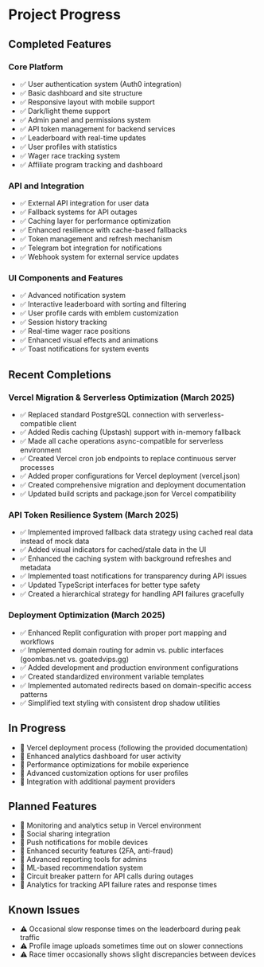 # Project Progress

## Completed Features

### Core Platform

- ✅ User authentication system (Auth0 integration)
- ✅ Basic dashboard and site structure
- ✅ Responsive layout with mobile support
- ✅ Dark/light theme support
- ✅ Admin panel and permissions system
- ✅ API token management for backend services
- ✅ Leaderboard with real-time updates
- ✅ User profiles with statistics
- ✅ Wager race tracking system
- ✅ Affiliate program tracking and dashboard

### API and Integration

- ✅ External API integration for user data
- ✅ Fallback systems for API outages 
- ✅ Caching layer for performance optimization
- ✅ Enhanced resilience with cache-based fallbacks
- ✅ Token management and refresh mechanism
- ✅ Telegram bot integration for notifications
- ✅ Webhook system for external service updates

### UI Components and Features

- ✅ Advanced notification system
- ✅ Interactive leaderboard with sorting and filtering
- ✅ User profile cards with emblem customization
- ✅ Session history tracking
- ✅ Real-time wager race positions
- ✅ Enhanced visual effects and animations
- ✅ Toast notifications for system events

## Recent Completions

### Vercel Migration & Serverless Optimization (March 2025)

- ✅ Replaced standard PostgreSQL connection with serverless-compatible client
- ✅ Added Redis caching (Upstash) support with in-memory fallback
- ✅ Made all cache operations async-compatible for serverless environment
- ✅ Created Vercel cron job endpoints to replace continuous server processes
- ✅ Added proper configurations for Vercel deployment (vercel.json)
- ✅ Created comprehensive migration and deployment documentation
- ✅ Updated build scripts and package.json for Vercel compatibility

### API Token Resilience System (March 2025)

- ✅ Implemented improved fallback data strategy using cached real data instead of mock data
- ✅ Added visual indicators for cached/stale data in the UI
- ✅ Enhanced the caching system with background refreshes and metadata
- ✅ Implemented toast notifications for transparency during API issues
- ✅ Updated TypeScript interfaces for better type safety
- ✅ Created a hierarchical strategy for handling API failures gracefully

### Deployment Optimization (March 2025)

- ✅ Enhanced Replit configuration with proper port mapping and workflows
- ✅ Implemented domain routing for admin vs. public interfaces (goombas.net vs. goatedvips.gg)
- ✅ Added development and production environment configurations
- ✅ Created standardized environment variable templates
- ✅ Implemented automated redirects based on domain-specific access patterns
- ✅ Simplified text styling with consistent drop shadow utilities

## In Progress

- 🔄 Vercel deployment process (following the provided documentation)
- 🔄 Enhanced analytics dashboard for user activity
- 🔄 Performance optimizations for mobile experience
- 🔄 Advanced customization options for user profiles
- 🔄 Integration with additional payment providers

## Planned Features

- 📅 Monitoring and analytics setup in Vercel environment
- 📅 Social sharing integration
- 📅 Push notifications for mobile devices
- 📅 Enhanced security features (2FA, anti-fraud)
- 📅 Advanced reporting tools for admins
- 📅 ML-based recommendation system
- 📅 Circuit breaker pattern for API calls during outages
- 📅 Analytics for tracking API failure rates and response times

## Known Issues

- ⚠️ Occasional slow response times on the leaderboard during peak traffic
- ⚠️ Profile image uploads sometimes time out on slower connections
- ⚠️ Race timer occasionally shows slight discrepancies between devices
